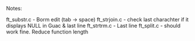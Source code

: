 Notes:

ft_substr.c - Borm edit (tab -> space)
ft_strjoin.c - check last charachter if it displays NULL in Guac & last line
ft_strtrm.c - Last line
ft_split.c - should work fine. Reduce function length